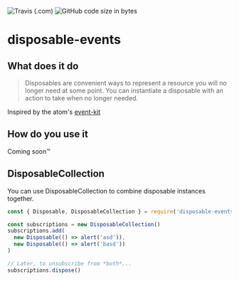 ![Travis (.com)](https://img.shields.io/travis/com/tuomashatakka/disposable-events?style=for-the-badge)
![GitHub code size in bytes](https://img.shields.io/github/languages/code-size/tuomashatakka/disposable-events?color=%2300aaaa&style=for-the-badge)

# disposable-events

## What does it do

> Disposables are convenient ways to represent a resource you will no longer need at some point. You can instantiate a disposable with an action to take when no longer needed.

Inspired by the atom's [event-kit](https://github.com/atom/event-kit)

## How do you use it

Coming soon™️

## DisposableCollection

You can use DisposableCollection to combine disposable instances together.

```js
const { Disposable, DisposableCollection } = require('disposable-events')

const subscriptions = new DisposableCollection()
subscriptions.add(
  new Disposable(() => alert('asd')),
  new Disposable(() => alert('basd'))
)

// Later, to unsubscribe from *both*...
subscriptions.dispose()
```
